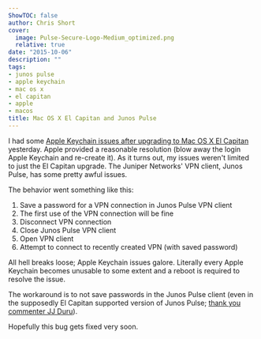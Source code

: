 ```yaml
---
ShowTOC: false
author: Chris Short
cover:
  image: Pulse-Secure-Logo-Medium_optimized.png
  relative: true
date: "2015-10-06"
description: ""
tags:
- junos pulse
- apple keychain
- mac os x
- el capitan
- apple
- macos
title: Mac OS X El Capitan and Junos Pulse
---
```


I had some [Apple Keychain issues after upgrading to Mac OS X El Capitan](/mac-os-x-el-capitan-keychain-issues/) yesterday. Apple provided a reasonable resolution (blow away the login Apple Keychain and re-create it). As it turns out, my issues weren't limited to just the El Capitan upgrade. The Juniper Networks' VPN client, Junos Pulse, has some pretty awful issues.


The behavior went something like this:

1. Save a password for a VPN connection in Junos Pulse VPN client
2. The first use of the VPN connection will be fine
3. Disconnect VPN connection
4. Close Junos Pulse VPN client
5. Open VPN client
6. Attempt to connect to recently created VPN (with saved password)

All hell breaks loose; Apple Keychain issues galore. Literally every Apple Keychain becomes unusable to some extent and a reboot is required to resolve the issue.

The workaround is to not save passwords in the Junos Pulse client (even in the supposedly El Capitan supported version of Junos Pulse; [thank you commenter JJ Duru](/mac-os-x-el-capitan-keychain-issues/#comment-2292351153)).

Hopefully this bug gets fixed very soon.
